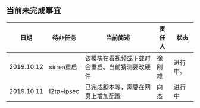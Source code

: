 
## 当前未完成事宜

日期 | 待办任务 | 当前简述  | 责任人 | 状态
-----|--------|-----------|-------|-------
2019.10.12 | sirrea重启 | 该模块在看视频或下载时会重启。当前猜测要改硬件 | 徐刚雄 | 进行中。
2019.10.11 | l2tp+ipsec | 已完成脚本等，需要在网页上增加配置 | 向杰 | 进行中

